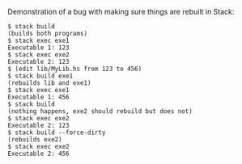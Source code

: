 Demonstration of a bug with making sure things are rebuilt in Stack:

```
$ stack build
(builds both programs)
$ stack exec exe1
Executable 1: 123
$ stack exec exe2
Executable 2: 123
$ (edit lib/MyLib.hs from 123 to 456)
$ stack build exe1
(rebuilds lib and exe1)
$ stack exec exe1
Executable 1: 456
$ stack build
(nothing happens, exe2 should rebuild but does not)
$ stack exec exe2
Executable 2: 123
$ stack build --force-dirty
(rebuilds exe2)
$ stack exec exe2
Executable 2: 456
```
